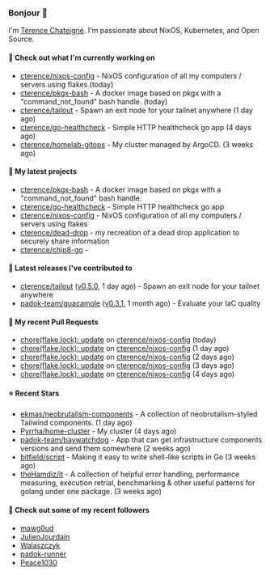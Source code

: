 ### Bonjour 👋

I'm [Térence Chateigné](https://www.terence.cloud). I'm passionate about NixOS, Kubernetes, and Open Source.

#### 👷 Check out what I'm currently working on

- [cterence/nixos-config](https://github.com/cterence/nixos-config) - NixOS configuration of all my computers / servers using flakes (today)
- [cterence/pkgx-bash](https://github.com/cterence/pkgx-bash) - A docker image based on pkgx with a &#34;command_not_found&#34; bash handle. (today)
- [cterence/tailout](https://github.com/cterence/tailout) - Spawn an exit node for your tailnet anywhere (1 day ago)
- [cterence/go-healthcheck](https://github.com/cterence/go-healthcheck) - Simple HTTP healthcheck go app (4 days ago)
- [cterence/homelab-gitops](https://github.com/cterence/homelab-gitops) - My cluster managed by ArgoCD. (3 weeks ago)

#### 🌱 My latest projects

- [cterence/pkgx-bash](https://github.com/cterence/pkgx-bash) - A docker image based on pkgx with a &#34;command_not_found&#34; bash handle.
- [cterence/go-healthcheck](https://github.com/cterence/go-healthcheck) - Simple HTTP healthcheck go app
- [cterence/nixos-config](https://github.com/cterence/nixos-config) - NixOS configuration of all my computers / servers using flakes
- [cterence/dead-drop](https://github.com/cterence/dead-drop) - my recreation of a dead drop application to securely share information
- [cterence/chip8-go](https://github.com/cterence/chip8-go) - 

#### 🔭 Latest releases I've contributed to

- [cterence/tailout](https://github.com/cterence/tailout) ([v0.5.0](https://github.com/cterence/tailout/releases/tag/v0.5.0), 1 day ago) - Spawn an exit node for your tailnet anywhere
- [padok-team/guacamole](https://github.com/padok-team/guacamole) ([v0.3.1](https://github.com/padok-team/guacamole/releases/tag/v0.3.1), 1 month ago) - Evaluate your IaC quality

#### 🔨 My recent Pull Requests

- [chore(flake.lock): update](https://github.com/cterence/nixos-config/pull/111) on [cterence/nixos-config](https://github.com/cterence/nixos-config) (today)
- [chore(flake.lock): update](https://github.com/cterence/nixos-config/pull/110) on [cterence/nixos-config](https://github.com/cterence/nixos-config) (1 day ago)
- [chore(flake.lock): update](https://github.com/cterence/nixos-config/pull/108) on [cterence/nixos-config](https://github.com/cterence/nixos-config) (2 days ago)
- [chore(flake.lock): update](https://github.com/cterence/nixos-config/pull/107) on [cterence/nixos-config](https://github.com/cterence/nixos-config) (3 days ago)
- [chore(flake.lock): update](https://github.com/cterence/nixos-config/pull/106) on [cterence/nixos-config](https://github.com/cterence/nixos-config) (4 days ago)

#### ⭐ Recent Stars

- [ekmas/neobrutalism-components](https://github.com/ekmas/neobrutalism-components) - A collection of neobrutalism-styled Tailwind components. (1 day ago)
- [Pyrrha/home-cluster](https://github.com/Pyrrha/home-cluster) - My cluster (4 days ago)
- [padok-team/baywatchdog](https://github.com/padok-team/baywatchdog) - App that can get infrastructure components versions and send them somewhere (2 weeks ago)
- [bitfield/script](https://github.com/bitfield/script) - Making it easy to write shell-like scripts in Go (3 weeks ago)
- [theHamdiz/it](https://github.com/theHamdiz/it) - A collection of helpful error handling, performance measuring, execution retrial, benchmarking &amp; other useful patterns for golang under one package. (3 weeks ago)

#### 👯 Check out some of my recent followers

- [mawg0ud](https://github.com/mawg0ud)
- [JulienJourdain](https://github.com/JulienJourdain)
- [Walaszczyk](https://github.com/Walaszczyk)
- [padok-runner](https://github.com/padok-runner)
- [Peace1030](https://github.com/Peace1030)
